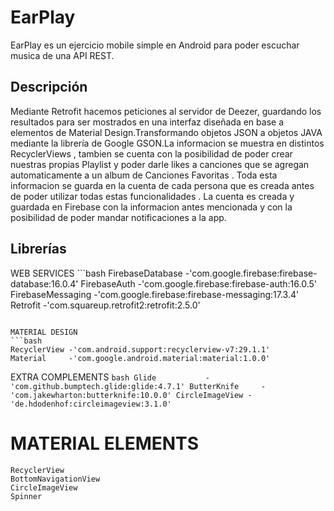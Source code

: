 # EarPlay

EarPlay es un ejercicio mobile simple en Android para poder escuchar musica de una API REST.

## Descripción

Mediante Retrofit hacemos peticiones al servidor de Deezer, guardando los resultados para ser mostrados en una interfaz diseñada en base 
a elementos de Material Design.Transformando objetos JSON a objetos JAVA mediante la librería de Google GSON.La informacion se muestra en 
distintos RecyclerViews , tambien se cuenta con la posibilidad de poder crear nuestras propias Playlist y poder darle likes a canciones que 
se agregan automaticamente a un album de Canciones Favoritas . Toda esta informacion se guarda en la cuenta de cada persona que es creada antes
de poder utilizar todas estas funcionalidades . La cuenta es creada y guardada en Firebase con la informacion antes mencionada y con la 
posibilidad de poder mandar notificaciones a la app.

## Librerías

WEB SERVICES
    ```bash
   FirebaseDatabase  -'com.google.firebase:firebase-database:16.0.4'
   FirebaseAuth      -'com.google.firebase:firebase-auth:16.0.5'
   FirebaseMessaging -'com.google.firebase:firebase-messaging:17.3.4'
   Retrofit          -'com.squareup.retrofit2:retrofit:2.5.0'
   ```
   
MATERIAL DESIGN
   ```bash
   RecyclerView -'com.android.support:recyclerview-v7:29.1.1'
   Material     -'com.google.android.material:material:1.0.0'
   ```
   
EXTRA COMPLEMENTS
    ```bash
    Glide           -'com.github.bumptech.glide:glide:4.7.1'
    ButterKnife     -'com.jakewharton:butterknife:10.0.0'
    CircleImageView -'de.hdodenhof:circleimageview:3.1.0'
    ```
# MATERIAL ELEMENTS

    RecyclerView
    BottomNavigationView
    CircleImageView
    Spinner
    
